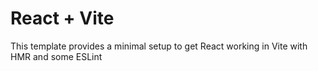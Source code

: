 # React + Vite

This template provides a minimal setup to get React working in Vite with HMR and some ESLint 

